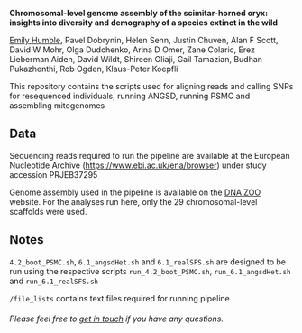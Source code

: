 **Chromosomal-level genome assembly of the scimitar-horned oryx: insights into diversity and demography of a species extinct in the wild**

[Emily Humble](http:/elhumble.github.io/), Pavel Dobrynin, Helen Senn, Justin Chuven, Alan F Scott, David W Mohr, Olga Dudchenko, Arina D Omer, Zane Colaric, Erez Lieberman Aiden, David Wildt, Shireen Oliaji, Gail Tamazian, Budhan Pukazhenthi, Rob Ogden, Klaus-Peter Koepfli

This repository contains the scripts used for aligning reads and calling SNPs for resequenced individuals, running ANGSD, running PSMC and assembling mitogenomes

**Data**
-------------
Sequencing reads required to run the pipeline are available at the European Nucleotide Archive (https://www.ebi.ac.uk/ena/browser) under study accession PRJEB37295  

Genome assembly used in the pipeline is available on the [DNA ZOO](www.dnazoo.org/assemblies/Oryx_dammah) website. For the analyses run here, only the 29 chromosomal-level scaffolds were used. 

**Notes**
------------- 
`4.2_boot_PSMC.sh`, `6.1_angsdHet.sh` and `6.1_realSFS.sh` are designed to be run using the respective scripts `run_4.2_boot_PSMC.sh`, `run_6.1_angsdHet.sh` and `run_6.1_realSFS.sh`

`/file_lists` contains text files required for running pipeline

###### Please feel free to [get in touch](mailto:emily.humble@ed.ac.uk) if you have any questions.

